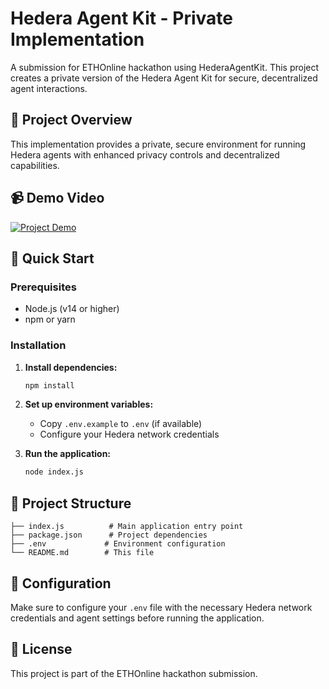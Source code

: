 # Hedera Agent Kit - Private Implementation

A submission for ETHOnline hackathon using HederaAgentKit. This project creates a private version of the Hedera Agent Kit for secure, decentralized agent interactions.

## 🎯 Project Overview

This implementation provides a private, secure environment for running Hedera agents with enhanced privacy controls and decentralized capabilities.

## 📹 Demo Video

[![Project Demo](https://cdn.loom.com/sessions/thumbnails/4b3b548431084761aa650d04044f1157-with-play.gif)](https://www.loom.com/share/4b3b548431084761aa650d04044f1157)

## 🚀 Quick Start

### Prerequisites
- Node.js (v14 or higher)
- npm or yarn

### Installation

1. **Install dependencies:**
   ```bash
   npm install
   ```

2. **Set up environment variables:**
   - Copy `.env.example` to `.env` (if available)
   - Configure your Hedera network credentials

3. **Run the application:**
   ```bash
   node index.js
   ```

## 📁 Project Structure

```
├── index.js          # Main application entry point
├── package.json      # Project dependencies
├── .env             # Environment configuration
└── README.md        # This file
```

## 🔧 Configuration

Make sure to configure your `.env` file with the necessary Hedera network credentials and agent settings before running the application.

## 📝 License

This project is part of the ETHOnline hackathon submission.
